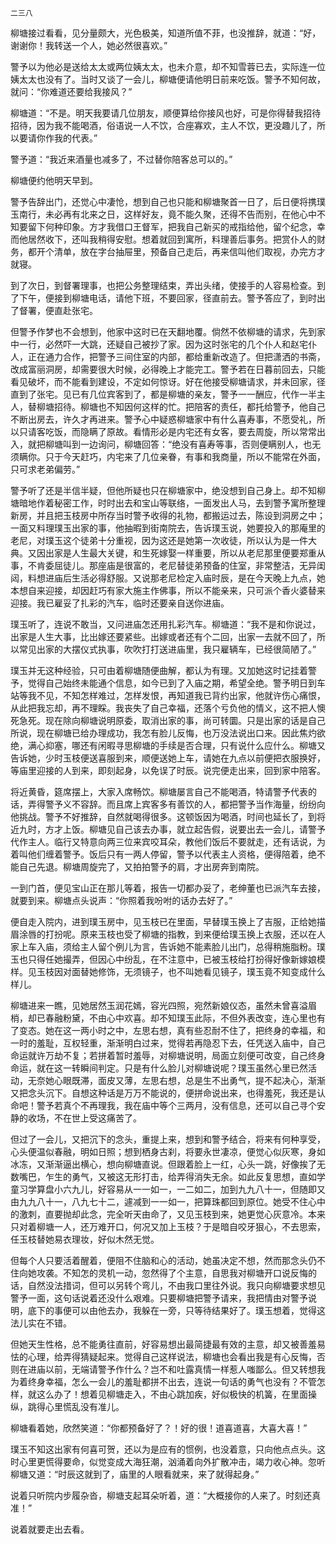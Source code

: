     二三八 

   柳塘接过看看，见分量颇大，光色极美，知道所值不菲，也没推辞，就道：“好，谢谢你！我转送一个人，她必然很喜欢。”

   警予以为他必是送给太太或两位姨太太，也未介意，却不知雪蓉已去，实际连一位姨太太也没有了。当时又谈了一会儿，柳塘便请他明日前来吃饭。警予不知何故，就问：“你难道还要给我接风？”

   柳塘道：“不是。明天我要请几位朋友，顺便算给你接风也好，可是你得替我招待招待，因为我不能喝酒，俗语说一人不饮，合座寡欢，主人不饮，更没趣儿了，所以要请你作我的代表。”

   警予道：“我近来酒量也减多了，不过替你陪客总可以的。”

   柳塘便约他明天早到。

   警予告辞出门，还觉心中凄怆，想到自己也只能和柳塘聚首一日了，后日便将携璞玉南行，未必再有北来之日，这样好友，竟不能久聚，还得不告而别，在他心中不知要留下何种印象。方才我借口王督军，把我自己新买的戒指给他，留个纪念，幸而他居然收下，还叫我稍得安慰。想着就回到寓所，料理善后事务。把赏仆人的财务，都开个清单，放在字台抽屉里，预备自己走后，再来信叫他们取视，办完方才就寝。

   到了次日，到督署理事，也把公务整理结束，弄出头绪，使接手的人容易检查。到了下午，便接到柳塘电话，请他下班，不要回家，径直前去。警予答应了，到时出了督署，便直赴张宅。

   但警予作梦也不会想到，他家中这时已在天翻地覆。倘然不依柳塘的请求，先到家中一行，必然吓一大跳，还疑自己被抄了家。因为这时张宅的几个仆人和赵宅仆人，正在通力合作，把警予三间住室的内部，都给重新改造了。但把潇洒的书斋，改成富丽洞房，却需要很大时候，必得晚上才能完工。警予若在日暮前回去，只能看见破坏，而不能看到建设，不定如何惊讶。好在他接受柳塘请求，并未回家，径直到了张宅。见已有几位宾客到了，都是柳塘的亲友，警予一一酬应，代作一半主人，替柳塘招待。柳塘也不知因何这样的忙。把陪客的责任，都托给警予，他自己不断出房去，许久才再进来。警予心中疑惑柳塘家中有什么喜寿事，不愿受礼，所以只请客吃饭，而隐瞒了原故。看情形必是内宅还有女客，要去周旋，所以常常出入，就把柳塘叫到一边询问，柳塘回答：“绝没有喜寿等事，否则便瞒别人，也无须瞒你。只于今天赶巧，内宅来了几位亲眷，有事和我商量，所以不能常在外面，只可求老弟偏劳。”

   警予听了还是半信半疑，但他所疑也只在柳塘家中，绝没想到自己身上。却不知柳塘暗地作着秘密工作，时时出去和宝山等联络，一面发出人马，去到警予寓所整理新房，并且把玉枝房中所存当时警予收得的礼物，都搬运过去，陈设到洞房之中；一面又料理璞玉出家的事，他抽暇到街南院去，告诉璞玉说，她要投入的那庵里的老尼，对璞玉这个徒弟十分重视，因为这还是她第一次收徒，所以认为是一件大典。又因出家是人生最大关键，和生死嫁娶一样重要，所以从老尼那里便要郑重从事，不肯委屈徒儿。那座庙是很富的，老尼替徒弟预备的住室，非常整洁，无异闺闼，料想进庙后生活必得舒服。又说那老尼检定入庙时辰，是在今天晚上九点，她本想自来迎接，却因赶巧有家大施主作佛事，所以不能亲来，只可派个香火婆替来迎接。我已雇妥了扎彩的汽车，临时还要亲自送你进庙。

   璞玉听了，连说不敢当，又问进庙怎还用扎彩汽车。柳塘道：“我不是和你说过，出家是人生大事，比出嫁还要紧些。出嫁或者还有个二回，出家一去就不回了，所以常见出家的大摆仪式执事，吹吹打打送进庙里，我只雇辆车，已经很简陋了。”

   璞玉并无这种经验，只可由着柳塘随便曲解，都认为有理。又加她这时记挂着警予，觉得自己始终未能通个信息，如今已到了入庙之期，希望全绝。警予明日到车站等我不见，不知怎样难过，怎样发恨，再知道我已背约出家，他就许伤心痛恨，从此把我忘却，再不理睬。我丧失了自己幸福，还落个亏负他的情义，这不把人懊死急死。现在除向柳塘说明原委，取消出家的事，尚可转圜。只是出家的话是自己所说，现在柳塘已给办理成功，我怎有脸儿反悔，也万没法说出口来。因此焦灼欲绝，满心抑塞，哪还有闲暇寻思柳塘的手续是否合理，只有说什么应什么。柳塘又告诉她，少时玉枝便送喜服到来，顺便送她上车，请她在九点以前便把衣服换好，等庙里迎接的人到来，即刻起身，以免误了时辰。说完便走出来，回到家中陪客。

   将近黄昏，筵席摆上，大家入席畅饮。柳塘屡言自己不能喝酒，特请警予代表的话，弄得警予义不容辞。而且席上宾客多有善饮的人，都把警予当作海量，纷纷向他挑战。警予不好推辞，自然就喝得很多。这顿饭因为喝酒，时间也延长了，到将近九时，方才上饭。柳塘见自己该去办事，就立起告假，说要出去一会儿，请警予代作主人。临行又特意向两三位来宾咬耳朵，教他们饭后不要就走，还有话说，为着叫他们缠着警予。饭后只有一两人停留，警予以代表主人资格，便得陪着，绝不能自己先退。柳塘周旋完了，又拍拍警予的肩，才出房奔到南院。

   一到门首，便见宝山正在那儿等着，报告一切都办妥了，老绅董也已派汽车去接，就要到来。柳塘点头说声：“你照着我吩咐的话办去好了。”

   便自走入院内，进到璞玉房中，见玉枝已在里面，早替璞玉换上了吉服，正给她描眉涂唇的打扮呢。原来玉枝也受了柳塘的指教，到来便给璞玉换上衣服，还以在人家上车入庙，须给主人留个例儿为言，告诉她不能素脸儿出门，总得稍施脂粉。璞玉也只得任她撮弄，但因心中纷乱，在不注意中，已被玉枝给打扮得好像新嫁娘模样。见玉枝因对面替她修饰，无须镜子，也不叫她看见镜子，璞玉竟不知变成什么样儿。

   柳塘进来一瞧，见她居然玉润花嫣，容光四照，宛然新娘仪态，虽然未曾喜溢眉梢，却已春融粉黛，不由心中欢喜。却不知璞玉此际，不但外表改变，连心里也有了变态。她在这一两小时之中，左思右想，真有些忍耐不住了，把终身的幸福，和一时的羞耻，互权轻重，渐渐明白过来，觉得若再隐忍下去，任凭送入庙中，自己命运就许万劫不复；若拼着暂时羞辱，对柳塘说明，局面立刻便可改变，自己终身命运，就在这一转瞬间判定。只是有什么脸儿对柳塘说呢？璞玉虽然心里已然活动，无奈她心眼既滞，面皮又薄，左思右想，总是生不出勇气，提不起决心，渐渐又把念头沉下。自想这种话是万万不能说的，便拼命说出来，也得羞死，我还是认命吧！警予若真个不再理我，我在庙中等个三两月，没有信息，还可以自己寻个安静的收场，不在世上受这痛苦了。

   但过了一会儿，又把沉下的念头，重提上来，想到和警予结合，将来有何种享受，心头便温似春融，明如日照；想到栖身古刹，将要永世凄凉，便觉心似灰寒，身如冰冻，又渐渐逼出横心，想向柳塘直说。但跟着脸上一红，心头一跳，好像挨了无数嘴巴，乍生的勇气，又被这无形打击，给弄得消失无余。如此反复思想，直如学童习学算盘小六九儿，好容易从一一如一，一二如二，加到九九八十一，但随即又由九九八十一，八九七十二，遽减到一一如一，把算珠都回到原位。她受不住心中的激刺，直要抛却此念，完全听天由命了，又见玉枝到来，她更觉心灰意冷。本来只对着柳塘一人，还万难开口，何况又加上玉枝？于是暗自咬牙狠心，不去思索，任玉枝替她易衣理妆，好似木然无觉。

   但每个人只要活着醒着，便阻不住脑和心的活动，她虽决定不想，然而那念头仍不住向她攻袭。不知怎的灵机一动，忽然得了个主意，自思我对柳塘开口说反悔的话，自然没法措词，但可以另转个弯儿，不由我口里往外说。我只向柳塘要求想见警予一面，这句话说着还没什么艰难。只要柳塘把警予请来，我把情由对警予说明，底下的事便可以由他去办，我躲在一旁，只等待结果好了。璞玉想着，觉得这法儿实在不错。

   但她天生性格，总不能勇往直前，好容易想出最简捷最有效的主意，却又被善羞易怯的心理，给弄得猜疑起来。觉得自己这样说法，柳塘也会看出我是有心反悔，否则在进庙以前，无端请警予作什么？岂不和吐露真情一样惹人嗤鄙么。但又转想我为着终身幸福，怎么一会儿的羞耻都拼不出去，连说一句话的勇气也没有？不管怎样，就这么办了！想着见柳塘走入，不由心跳加疾，好似极快的机簧，在里面操纵，跳得心里慌乱没有准儿。

   柳塘看着她，欣然笑道：“你都预备好了？！好的很！道喜道喜，大喜大喜！”

   璞玉不知这出家有何喜可贺，还以为是应有的惯例，也没着意，只向他点点头。这时心里更慌得要命，似觉变成大海狂潮，汹涌着向外扩散冲击，竭力收心神。忽听柳塘又道：“时辰这就到了，庙里的人眼看就来，来了就得起身。”

   说着只听院内步履杂沓，柳塘支起耳朵听着，道：“大概接你的人来了。时刻还真准！”

   说着就要走出去看。


